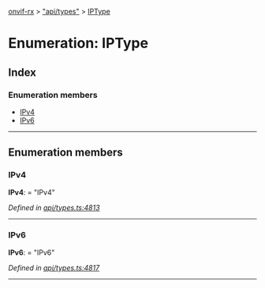 [onvif-rx](../README.md) > ["api/types"](../modules/_api_types_.md) > [IPType](../enums/_api_types_.iptype.md)

# Enumeration: IPType

## Index

### Enumeration members

* [IPv4](_api_types_.iptype.md#ipv4)
* [IPv6](_api_types_.iptype.md#ipv6)

---

## Enumeration members

<a id="ipv4"></a>

###  IPv4

**IPv4**:  = "IPv4"

*Defined in [api/types.ts:4813](https://github.com/patrickmichalina/onvif-rx/blob/f117e44/src/api/types.ts#L4813)*

___
<a id="ipv6"></a>

###  IPv6

**IPv6**:  = "IPv6"

*Defined in [api/types.ts:4817](https://github.com/patrickmichalina/onvif-rx/blob/f117e44/src/api/types.ts#L4817)*

___


